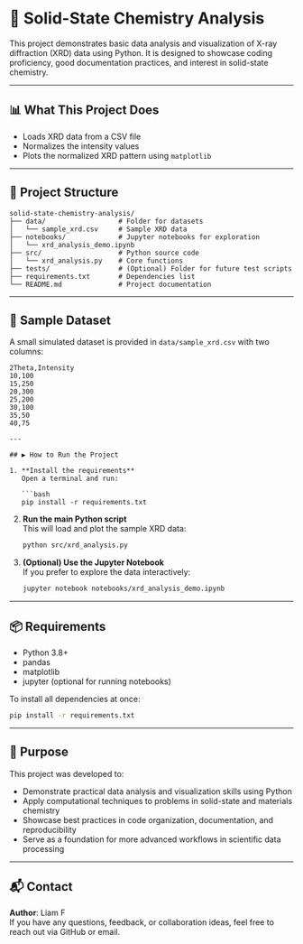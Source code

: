 # 🧪 Solid-State Chemistry Analysis

This project demonstrates basic data analysis and visualization of X-ray diffraction (XRD) data using Python. It is designed to showcase coding proficiency, good documentation practices, and interest in solid-state chemistry.

---

## 📊 What This Project Does

- Loads XRD data from a CSV file
- Normalizes the intensity values
- Plots the normalized XRD pattern using `matplotlib`

---

## 📁 Project Structure

```
solid-state-chemistry-analysis/
├── data/                  # Folder for datasets
│   └── sample_xrd.csv     # Sample XRD data
├── notebooks/             # Jupyter notebooks for exploration
│   └── xrd_analysis_demo.ipynb
├── src/                   # Python source code
│   └── xrd_analysis.py    # Core functions
├── tests/                 # (Optional) Folder for future test scripts
├── requirements.txt       # Dependencies list
└── README.md              # Project documentation
```


---

## 🧬 Sample Dataset

A small simulated dataset is provided in `data/sample_xrd.csv` with two columns:

```csv
2Theta,Intensity
10,100
15,250
20,300
25,200
30,100
35,50
40,75

---

## ▶️ How to Run the Project

1. **Install the requirements**  
   Open a terminal and run:

   ```bash
   pip install -r requirements.txt
   ```

2. **Run the main Python script**  
   This will load and plot the sample XRD data:

   ```bash
   python src/xrd_analysis.py
   ```

3. **(Optional) Use the Jupyter Notebook**  
   If you prefer to explore the data interactively:

   ```bash
   jupyter notebook notebooks/xrd_analysis_demo.ipynb
   ```


---

## 📦 Requirements

- Python 3.8+
- pandas
- matplotlib
- jupyter (optional for running notebooks)

To install all dependencies at once:

```bash
pip install -r requirements.txt
```

---

## 🎯 Purpose

This project was developed to:

- Demonstrate practical data analysis and visualization skills using Python
- Apply computational techniques to problems in solid-state and materials chemistry
- Showcase best practices in code organization, documentation, and reproducibility
- Serve as a foundation for more advanced workflows in scientific data processing

---

## 📬 Contact

**Author**: Liam F  
If you have any questions, feedback, or collaboration ideas, feel free to reach out via GitHub or email.
